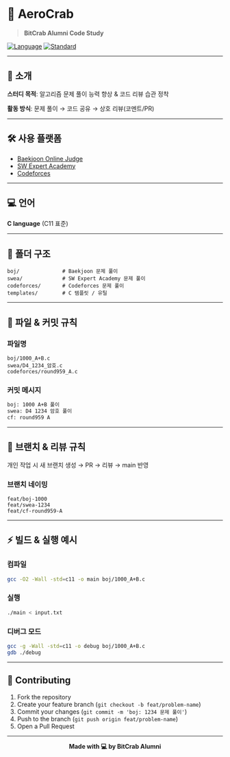 # 🦀 AeroCrab

> **BitCrab Alumni Code Study**

[![Language](https://img.shields.io/badge/Language-C-00599C?style=flat-square&logo=c&logoColor=white)](https://en.cppreference.com/w/c)
[![Standard](https://img.shields.io/badge/Standard-C11-blue?style=flat-square)](https://en.cppreference.com/w/c/11)

---

## 📌 소개

**스터디 목적**: 알고리즘 문제 풀이 능력 향상 & 코드 리뷰 습관 정착

**활동 방식**: 문제 풀이 → 코드 공유 → 상호 리뷰(코멘트/PR)

---

## 🛠️ 사용 플랫폼

- [Baekjoon Online Judge](https://www.acmicpc.net/)
- [SW Expert Academy](https://swexpertacademy.com/)
- [Codeforces](https://codeforces.com/)

---

## 💻 언어

**C language** (C11 표준)

---

## 📂 폴더 구조

```
boj/              # Baekjoon 문제 풀이
swea/             # SW Expert Academy 문제 풀이
codeforces/       # Codeforces 문제 풀이
templates/        # C 템플릿 / 유틸
```

---

## 📝 파일 & 커밋 규칙

### 파일명

```
boj/1000_A+B.c
swea/D4_1234_암호.c
codeforces/round959_A.c
```

### 커밋 메시지

```bash
boj: 1000 A+B 풀이
swea: D4 1234 암호 풀이
cf: round959 A
```

---

## 🔀 브랜치 & 리뷰 규칙

개인 작업 시 새 브랜치 생성 → PR → 리뷰 → main 반영

### 브랜치 네이밍

```
feat/boj-1000
feat/swea-1234
feat/cf-round959-A
```

---

## ⚡ 빌드 & 실행 예시

### 컴파일

```bash
gcc -O2 -Wall -std=c11 -o main boj/1000_A+B.c
```

### 실행

```bash
./main < input.txt
```

### 디버그 모드

```bash
gcc -g -Wall -std=c11 -o debug boj/1000_A+B.c
gdb ./debug
```

---

## 🤝 Contributing

1. Fork the repository
2. Create your feature branch (`git checkout -b feat/problem-name`)
3. Commit your changes (`git commit -m 'boj: 1234 문제 풀이'`)
4. Push to the branch (`git push origin feat/problem-name`)
5. Open a Pull Request

---

<div align="center">

**Made with 💻 by BitCrab Alumni**

</div>
